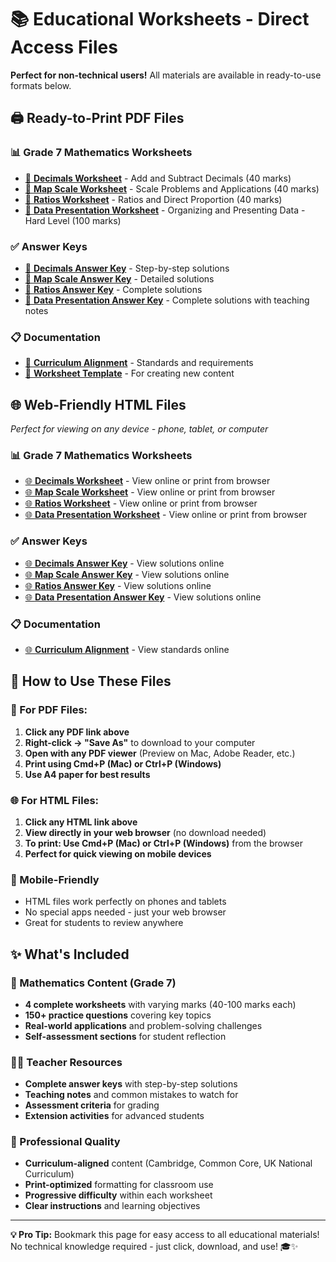 # 📚 Educational Worksheets - Direct Access Files

**Perfect for non-technical users!** All materials are available in ready-to-use formats below.

## 🖨️ **Ready-to-Print PDF Files**

### **📊 Grade 7 Mathematics Worksheets**
- [📄 **Decimals Worksheet**](educational-worksheets/output/PDFs/worksheets/mathematics/grade-07/decimals/medium/add-subtract-decimals.pdf) - Add and Subtract Decimals (40 marks)
- [📄 **Map Scale Worksheet**](educational-worksheets/output/PDFs/worksheets/mathematics/grade-07/map-scale/medium/map-scale-problems.pdf) - Scale Problems and Applications (40 marks)
- [📄 **Ratios Worksheet**](educational-worksheets/output/PDFs/worksheets/mathematics/grade-07/ratios-proportions/medium/ratio-proportion-problems.pdf) - Ratios and Direct Proportion (40 marks)
- [📄 **Data Presentation Worksheet**](educational-worksheets/output/PDFs/worksheets/mathematics/grade-07/data-presentation/hard/organizing-presenting-data.pdf) - Organizing and Presenting Data - Hard Level (100 marks)

### **✅ Answer Keys**
- [📄 **Decimals Answer Key**](educational-worksheets/output/PDFs/worksheets/mathematics/grade-07/decimals/medium/add-subtract-decimals-answers.pdf) - Step-by-step solutions
- [📄 **Map Scale Answer Key**](educational-worksheets/output/PDFs/worksheets/mathematics/grade-07/map-scale/medium/map-scale-problems-answers.pdf) - Detailed solutions  
- [📄 **Ratios Answer Key**](educational-worksheets/output/PDFs/worksheets/mathematics/grade-07/ratios-proportions/medium/ratio-proportion-problems-answers.pdf) - Complete solutions
- [📄 **Data Presentation Answer Key**](educational-worksheets/output/PDFs/worksheets/mathematics/grade-07/data-presentation/hard/organizing-presenting-data-answers.pdf) - Complete solutions with teaching notes

### **📋 Documentation**
- [📄 **Curriculum Alignment**](educational-worksheets/output/PDFs/docs/curriculum-standards/mathematics-alignment.pdf) - Standards and requirements
- [📄 **Worksheet Template**](educational-worksheets/output/PDFs/templates/mathematics-worksheet-template.pdf) - For creating new content

## 🌐 **Web-Friendly HTML Files**
*Perfect for viewing on any device - phone, tablet, or computer*

### **📊 Grade 7 Mathematics Worksheets**
- [🌐 **Decimals Worksheet**](educational-worksheets/output/HTML/worksheets/mathematics/grade-07/decimals/medium/add-subtract-decimals.html) - View online or print from browser
- [🌐 **Map Scale Worksheet**](educational-worksheets/output/HTML/worksheets/mathematics/grade-07/map-scale/medium/map-scale-problems.html) - View online or print from browser
- [🌐 **Ratios Worksheet**](educational-worksheets/output/HTML/worksheets/mathematics/grade-07/ratios-proportions/medium/ratio-proportion-problems.html) - View online or print from browser
- [🌐 **Data Presentation Worksheet**](educational-worksheets/output/HTML/worksheets/mathematics/grade-07/data-presentation/hard/organizing-presenting-data.html) - View online or print from browser

### **✅ Answer Keys**
- [🌐 **Decimals Answer Key**](educational-worksheets/output/HTML/worksheets/mathematics/grade-07/decimals/medium/add-subtract-decimals-answers.html) - View solutions online
- [🌐 **Map Scale Answer Key**](educational-worksheets/output/HTML/worksheets/mathematics/grade-07/map-scale/medium/map-scale-problems-answers.html) - View solutions online
- [🌐 **Ratios Answer Key**](educational-worksheets/output/HTML/worksheets/mathematics/grade-07/ratios-proportions/medium/ratio-proportion-problems-answers.html) - View solutions online
- [🌐 **Data Presentation Answer Key**](educational-worksheets/output/HTML/worksheets/mathematics/grade-07/data-presentation/hard/organizing-presenting-data-answers.html) - View solutions online

### **📋 Documentation**
- [🌐 **Curriculum Alignment**](educational-worksheets/output/HTML/docs/curriculum-standards/mathematics-alignment.html) - View standards online

## 🎯 **How to Use These Files**

### **📄 For PDF Files:**
1. **Click any PDF link above**
2. **Right-click → "Save As"** to download to your computer
3. **Open with any PDF viewer** (Preview on Mac, Adobe Reader, etc.)
4. **Print using Cmd+P (Mac) or Ctrl+P (Windows)**
5. **Use A4 paper for best results**

### **🌐 For HTML Files:**
1. **Click any HTML link above**
2. **View directly in your web browser** (no download needed)
3. **To print: Use Cmd+P (Mac) or Ctrl+P (Windows)** from the browser
4. **Perfect for quick viewing on mobile devices**

### **📱 Mobile-Friendly**
- HTML files work perfectly on phones and tablets
- No special apps needed - just your web browser
- Great for students to review anywhere

## ✨ **What's Included**

### **🔢 Mathematics Content (Grade 7)**
- **4 complete worksheets** with varying marks (40-100 marks each)
- **150+ practice questions** covering key topics
- **Real-world applications** and problem-solving challenges
- **Self-assessment sections** for student reflection

### **👨‍🏫 Teacher Resources**
- **Complete answer keys** with step-by-step solutions
- **Teaching notes** and common mistakes to watch for
- **Assessment criteria** for grading
- **Extension activities** for advanced students

### **📐 Professional Quality**
- **Curriculum-aligned** content (Cambridge, Common Core, UK National Curriculum)
- **Print-optimized** formatting for classroom use
- **Progressive difficulty** within each worksheet
- **Clear instructions** and learning objectives

---

**💡 Pro Tip:** Bookmark this page for easy access to all educational materials! No technical knowledge required - just click, download, and use! 🎓✨